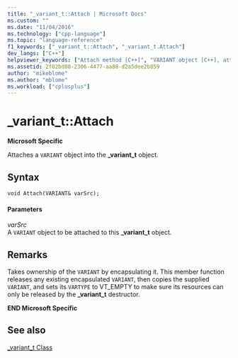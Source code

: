 ```yaml
---
title: "_variant_t::Attach | Microsoft Docs"
ms.custom: ""
ms.date: "11/04/2016"
ms.technology: ["cpp-language"]
ms.topic: "language-reference"
f1_keywords: ["_variant_t::Attach", "_variant_t.Attach"]
dev_langs: ["C++"]
helpviewer_keywords: ["Attach method [C++]", "VARIANT object [C++], attach", "VARIANT object"]
ms.assetid: 2f02bd08-2306-4477-aa88-d2a5dee2b859
author: "mikeblome"
ms.author: "mblome"
ms.workload: ["cplusplus"]
---
```

# _variant_t::Attach
**Microsoft Specific**  
  
 Attaches a `VARIANT` object into the **_variant_t** object.  
  
## Syntax  
  
```  
void Attach(VARIANT& varSrc);  
```  
  
#### Parameters  
 *varSrc*  
 A `VARIANT` object to be attached to this **_variant_t** object.  
  
## Remarks  
 Takes ownership of the `VARIANT` by encapsulating it. This member function releases any existing encapsulated `VARIANT`, then copies the supplied `VARIANT`, and sets its `VARTYPE` to VT_EMPTY to make sure its resources can only be released by the **_variant_t** destructor.  
  
 **END Microsoft Specific**  
  
## See also  
 [_variant_t Class](../cpp/variant-t-class.md)